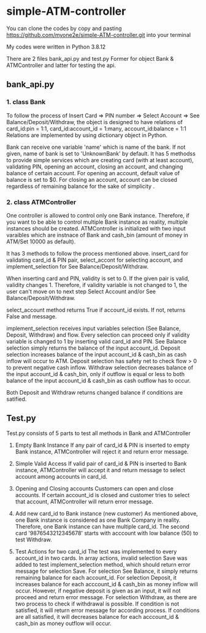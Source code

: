 # simple-ATM-controller

You can clone the codes by copy and pasting https://github.com/myone2e/simple-ATM-controller.git into your terminal

My codes were written in Python 3.8.12

There are 2 files bank_api.py and test.py
Former for object Bank & ATMController and latter for testing the api.

## bank_api.py
### 1. class Bank
To follow the process of Insert Card => PIN number => Select Account => See Balance/Deposit/Withdraw,
the object is designed to have relations of card_id:pin = 1:1, card_id:account_id = 1:many, account_id:balance = 1:1 
Relations are implemented by using dictionary object in Python.

Bank can receive one variable 'name' which is name of the bank. If not given, name of bank is set to 'UnknownBank' by default.
It has 5 methodss to provide simple services which are
creating card (with at least account), validating PIN, opening an account, closing an account, and changing balance of certain account.
For opening an account, default value of balance is set to $0.
For closing an account, account can be closed regardless of remaining balance for the sake of simplicity .

### 2. class ATMController
One controller is allowed to control only one Bank instance. 
Therefore, if you want to be able to control multiple Bank instance as reality, multiple instances should be created.
ATMController is initialized with two input varaibles which are instnace of Bank and cash_bin (amount of money in ATM/Set 10000 as default).

It has 3 methods to follow the process mentioned above.
insert_card for validating card_id & PIN pair, select_accont for selecting account, and implement_selection for See Balance/Deposit/Withdraw.

When inserting card and PIN, validity is set to 0. If the given pair is valid, validity changes 1.
Therefore, if validity variable is not changed to 1, the user can't move on to next step Select Account and/or See Balance/Deposit/Withdraw.

select_account method returns True if account_id exists. If not, returns False and message.

implement_selection receives input variables selection (See Balance, Deposit, Withdraw) and flow.
Every selection can proceed only if validity variable is changed to 1 by inserting valid card_id and PIN.
See Balance selection simply returns the balance of the input account_id.
Deposit selection increases balance of the input account_id & cash_bin as cash inflow will occur to ATM.
Deposit selection has safety net to check flow > 0 to prevent negative cash inflow.
Withdraw selection decreases balance of the input account_id & cash_bin, 
only if outflow is equal or less to both balance of the input account_id & cash_bin as cash outflow has to occur.

Both Deposit and Withdraw returns changed balance if conditions are satified.

## Test.py
Test.py consists of 5 parts to test all methods in Bank and ATMController
1. Empty Bank Instance
If any pair of card_id & PIN is inserted to empty Bank instance, ATMController will reject it and return error message.

2. Simple Valid Access 
If valid pair of card_id & PIN is inserted to Bank instance, ATMController will accept it and return message to select account among accounts in card_id.

3. Opening and Closing accounts
Customers can open and close accounts. If certain account_id is closed and customer tries to select that account, ATMController will return error message.

4. Add new card_id to Bank instance (new customer)
As mentioned above, one Bank instance is considered as one Bank Company in reality. Therefore, one Bank instance can have multiple card_id.
The second card '9876543212345678' starts with acccount with low balance (50) to test Withdraw.

5. Test Actions for two card_id
The test was implemented to every account_id in two cards.
In array actions, invalid selection Save was added to test implement_selection method, which should return error message for selection Save.
For selection See Balance, it simply returns remaining balance for each account_id.
For selection Deposit, it increases balance for each acccount_id & cash_bin as money inflow will occur.
However, if negative deposit is given as an input, it will not proceed and return error message.
For selection Withdraw, as there are two process to check if withdrawal is possible.
If condition is not satisfied, it will return error message for according process.
If conditions are all satisfied, it will decreases balance for each acccount_id & cash_bin as money outflow will occur.

